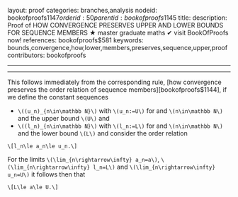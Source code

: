 layout: proof
categories: branches,analysis
nodeid: bookofproofs$1147
orderid: 50
parentid: bookofproofs$1145
title: 
description:  Proof of HOW CONVERGENCE PRESERVES UPPER AND LOWER BOUNDS FOR SEQUENCE MEMBERS &#9733; master graduate maths &#10004; visit BookOfProofs now!
references: bookofproofs$581
keywords: bounds,convergence,how,lower,members,preserves,sequence,upper,proof
contributors: bookofproofs

---


---

This follows immediately from the corresponding rule, [how convergence preserves the order relation of sequence members][bookofproofs$1144], if we define the constant sequences 

* `\((u_n)_{n\in\mathbb N}\)` with `\(u_n:=U\)` for and `\(n\in\mathbb N\)` and the upper bound `\(U\)` and
* `\((l_n)_{n\in\mathbb N}\)` with `\(l_n:=L\)` for and `\(n\in\mathbb N\)` and the lower bound `\(L\)` and consider the order relation

`\[l_n\le a_n\le u_n.\]`

For the limits `\(\lim_{n\rightarrow\infty} a_n=a\)`, `\(\lim_{n\rightarrow\infty} l_n=L\)` and `\(\lim_{n\rightarrow\infty} u_n=U\)` it follows then that

`\[L\le a\le U.\]`
